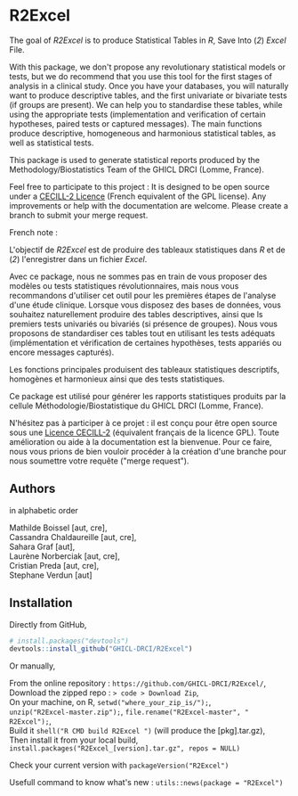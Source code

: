 # R2Excel

<!-- badges: start -->
<!-- badges: end -->

The goal of *R2Excel* is to produce Statistical Tables in *R*, Save Into (*2*) *Excel* File. 

With this package, we don't propose any revolutionary statistical models or tests, but we do recommend that you use this tool for the first stages of analysis in a clinical study. Once you have your databases, you will naturally want to produce descriptive tables, and the first univariate or bivariate tests (if groups are present). We can help you to standardise these tables, while using the appropriate tests (implementation and verification of certain hypotheses, paired tests or captured messages). The main functions produce descriptive, homogeneous and harmonious statistical tables, as well as statistical tests.  

This package is used to generate statistical reports produced by the Methodology/Biostatistics Team of the GHICL DRCI (Lomme, France).

Feel free to participate to this project : It is designed to be open source under a [CECILL-2 Licence](https://cecill.info/licences/Licence_CeCILL_V2.1-en.txt) (French equivalent of the GPL license).
Any improvements or help with the documentation are welcome. Please create a branch to submit your merge request. 

French note : 

L'objectif de *R2Excel* est de produire des tableaux statistiques dans *R* et de (*2*) l'enregistrer dans un fichier *Excel*. 

Avec ce package, nous ne sommes pas en train de vous proposer des modèles ou tests statistiques révolutionnaires, mais nous vous recommandons d'utiliser cet outil pour les premières étapes de l'analyse d'une étude clinique. Lorsque vous disposez des bases de données, vous souhaitez naturellement produire des tables descriptives, ainsi que ls premiers tests univariés ou bivariés (si présence de groupes). Nous vous proposons de standardiser ces tables tout en utilisant les tests adéquats (implémentation et vérification de certaines hypothèses, tests appariés ou encore messages capturés). 

Les fonctions principales produisent des tableaux statistiques descriptifs, homogènes et harmonieux ainsi que des tests statistiques.  

Ce package est utilisé pour générer les rapports statistiques produits par la cellule Méthodologie/Biostatistique du GHICL DRCI (Lomme, France).

N'hésitez pas à participer à ce projet : il est conçu pour être open source sous une [Licence CECILL-2](https://cecill.info/licences/Licence_CeCILL_V2.1-fr.txt) (équivalent français de la licence GPL). 
Toute amélioration ou aide à la documentation est la bienvenue. Pour ce faire, nous vous prions de bien vouloir procéder à la création d'une branche pour nous soumettre votre requête ("merge request"). 


## Authors

in alphabetic order 

  Mathilde Boissel [aut, cre],  
  Cassandra Chaldaureille [aut, cre],  
  Sahara Graf [aut],  
  Laurène Norberciak [aut, cre],  
  Cristian Preda [aut, cre],  
  Stephane Verdun [aut]  

## Installation

Directly from GitHub, 

```r
# install.packages("devtools")
devtools::install_github("GHICL-DRCI/R2Excel")
```

Or manually,  

From the online repository : `https://github.com/GHICL-DRCI/R2Excel/`,  
Download the zipped repo : `> code > Download Zip`,  
On your machine, on R, `setwd("where_your_zip_is/");`,  
`unzip("R2Excel-master.zip");`, `file.rename("R2Excel-master", " R2Excel");`,  
Build it `shell("R CMD build R2Excel ")` (will produce the [pkg].tar.gz),  
Then install it from your local build, `install.packages("R2Excel_[version].tar.gz", repos = NULL)`  

Check your current version with `packageVersion("R2Excel")`

Usefull command to know what's new : `utils::news(package = "R2Excel")`
